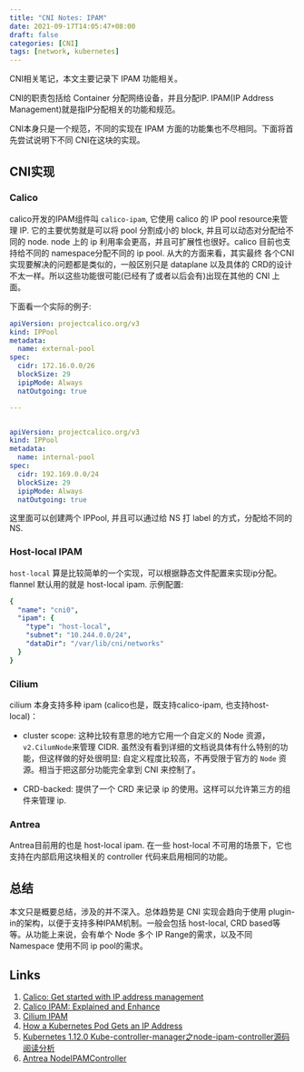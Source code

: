 ```yaml
---
title: "CNI Notes: IPAM"
date: 2021-09-17T14:05:47+08:00
draft: false
categories: [CNI]
tags: [network, kubernetes]
---
```


CNI相关笔记，本文主要记录下 IPAM 功能相关。

CNI的职责包括给 Container 分配网络设备，并且分配IP. IPAM(IP Address Management)就是指IP分配相关的功能和规范。

CNI本身只是一个规范，不同的实现在 IPAM 方面的功能集也不尽相同。下面将首先尝试说明下不同 CNI在这块的实现。


## CNI实现


### Calico
calico开发的IPAM组件叫 `calico-ipam`, 它使用 calico 的 IP pool resource来管理 IP. 它的主要优势就是可以将 pool 分割成小的 block, 并且可以动态对分配给不同的 node. node 上的 ip 利用率会更高，并且可扩展性也很好。calico 目前也支持给不同的 namespace分配不同的 ip pool. 从大的方面来看，其实最终 各个CNI 实现要解决的问题都是类似的，一般区别只是 dataplane 以及具体的 CRD的设计不太一样。所以这些功能很可能(已经有了或者以后会有)出现在其他的 CNI 上面。

下面看一个实际的例子:

```yaml
apiVersion: projectcalico.org/v3
kind: IPPool
metadata:
  name: external-pool
spec:
  cidr: 172.16.0.0/26
  blockSize: 29
  ipipMode: Always
  natOutgoing: true

---


apiVersion: projectcalico.org/v3
kind: IPPool
metadata:
  name: internal-pool
spec:
  cidr: 192.169.0.0/24
  blockSize: 29
  ipipMode: Always
  natOutgoing: true
```

这里面可以创建两个 IPPool, 并且可以通过给 NS 打 label 的方式，分配给不同的 NS.




### Host-local IPAM
`host-local` 算是比较简单的一个实现，可以根据静态文件配置来实现ip分配。flannel 默认用的就是 host-local ipam.
示例配置:

```yaml
{
  "name": "cni0",
  "ipam": {
    "type": "host-local",
    "subnet": "10.244.0.0/24",
    "dataDir": "/var/lib/cni/networks"
  }
}
```


### Cilium

cilium 本身支持多种 ipam (calico也是，既支持calico-ipam, 也支持host-local)：

* cluster scope: 这种比较有意思的地方它用一个自定义的 Node 资源，`v2.CilumNode`来管理 CIDR. 虽然没有看到详细的文档说具体有什么特别的功能，但这样做的好处很明显: 自定义程度比较高，不再受限于官方的 `Node` 资源。相当于把这部分功能完全拿到 CNI 来控制了。

* CRD-backed: 提供了一个 CRD 来记录 ip 的使用。这样可以允许第三方的组件来管理 ip.



### Antrea
Antrea目前用的也是 host-local ipam. 在一些 host-local 不可用的场景下，它也支持在内部启用这块相关的 controller 代码来启用相同的功能。


## 总结
本文只是概要总结，涉及的并不深入。总体趋势是 CNI 实现会趋向于使用 plugin-in的架构，以便于支持多种IPAM机制。一般会包括 host-local, CRD based等等。从功能上来说，会有单个 Node 多个 IP Range的需求，以及不同 Namespace 使用不同 ip pool的需求。

## Links
1. [Calico: Get started with IP address management](https://docs.projectcalico.org/networking/get-started-ip-addresses)
2. [Calico IPAM: Explained and Enhance](https://www.tigera.io/blog/calico-ipam-explained-and-enhanced/)
3. [Cilium IPAM](https://docs.cilium.io/en/v1.8/concepts/networking/ipam/)
4. [How a Kubernetes Pod Gets an IP Address](https://ronaknathani.com/blog/2020/08/how-a-kubernetes-pod-gets-an-ip-address/)
5. [Kubernetes 1.12.0 Kube-controller-manager之node-ipam-controller源码阅读分析](https://blog.csdn.net/choucou19790207/article/details/101007315)
6. [Antrea NodeIPAMController](https://docs.google.com/document/d/1bXa7e6BdlzNN7ZnXekHAu1t6aZx911H8VsU6FYbf4DM/edit#)
